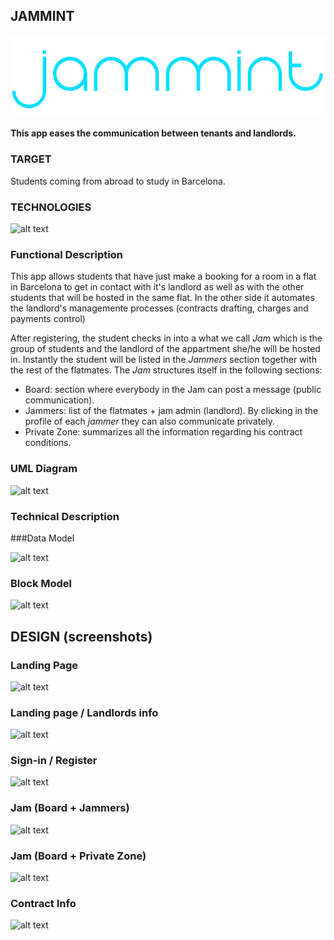 ## JAMMINT

![alt text](https://raw.githubusercontent.com/aricima/jammint/master/src/assets/images/jammint-logo.png)

#### This app eases the communication between tenants and landlords. 

### TARGET
Students coming from abroad to study in Barcelona.

### TECHNOLOGIES

![alt text](https://raw.githubusercontent.com/aricima/jammint/master/src/assets/images/technologies.png)

### Functional Description
This app allows students that have just make a booking for a room in a flat in Barcelona to get in contact with it's landlord as well as with the other students that will be hosted in the same flat. In the other side it automates the landlord's managemente processes (contracts drafting, charges and payments control)

After registering, the student checks in into a what we call *Jam* which is the group of students and the landlord of the appartment she/he will be hosted in. Instantly the student will be listed in the *Jammers* section together with the rest of the flatmates. The *Jam* structures itself in the following sections:
- Board: section where everybody in the Jam can post a message (public communication).
- Jammers: list of the flatmates + jam admin (landlord). By clicking in the profile of each *jammer* they can also communicate privately.
- Private Zone: summarizes all the information regarding his contract conditions.

### UML Diagram

![alt text](https://raw.githubusercontent.com/aricima/jammint/master/src/assets/images/umlDiagram.png)



### Technical Description

###Data Model


![alt text](https://raw.githubusercontent.com/aricima/jammint/master/src/assets/images/dataModel.png)


### Block Model

![alt text](https://raw.githubusercontent.com/aricima/jammint/master/src/assets/images/blockModel.jpg)

## DESIGN (screenshots)

### Landing Page
![alt text](https://raw.githubusercontent.com/aricima/jammint/master/src/assets/images/Landing.jpg)

### Landing page / Landlords info
![alt text](https://raw.githubusercontent.com/aricima/jammint/master/src/assets/images/Landlord.jpg)

### Sign-in / Register
![alt text](https://raw.githubusercontent.com/aricima/jammint/master/src/assets/images/signIn.jpg)

### Jam (Board + Jammers)
![alt text](https://raw.githubusercontent.com/aricima/jammint/master/src/assets/images/Jam.jpg)

### Jam (Board + Private Zone)
![alt text](https://raw.githubusercontent.com/aricima/jammint/master/src/assets/images/PrivZone.jpg)

### Contract Info
![alt text](https://raw.githubusercontent.com/aricima/jammint/master/src/assets/images/ContractInfo.jpg)
